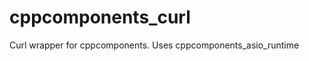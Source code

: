 cppcomponents_curl
==================

Curl wrapper for cppcomponents. Uses cppcomponents_asio_runtime
